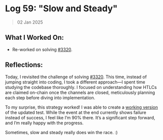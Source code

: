 # Log 59: "Slow and Steady"

> 02 Jan 2025

## What I Worked On:

- Re-worked on solving
  [#3320](https://github.com/lightningdevkit/rust-lightning/issues/3320).

## Reflections:

Today, I revisited the challenge of solving
[#3320](https://github.com/lightningdevkit/rust-lightning/issues/3320). This
time, instead of jumping straight into coding, I took a different approach—I
spent time studying the codebase thoroughly. I focused on understanding how
HTLCs are claimed on-chain once the channels are closed, meticulously planning
each step before diving into implementation.

To my surprise, this strategy worked! I was able to create a
[working version](https://github.com/shaavan/rust-lightning/commits/i3320-2) of
the updated test. While the event at the end currently shows failure instead of
success, I feel like I’m 90% there. It’s a significant step forward, and I’m
really happy with the progress.

Sometimes, slow and steady really does win the race. :)
